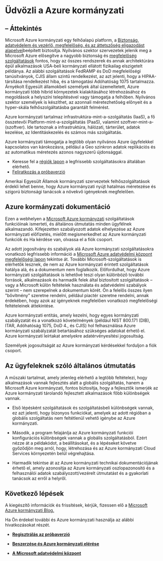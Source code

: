 <properties 
   pageTitle="Azure kormányzati áttekintése |} Microsoft Azure" 
   description="Ez a cikk áttekintést nyújt az Azure Government Cloud funkciók és a megbízható tervezés és a megfelelőség Szövetségi alkalmazandó, a állapotát, és a helyi kormányzati szervezetek és a partnerek támogatására szolgáló biztonsági. " 
   services="Azure-Government"
   cloud="gov" 
   documentationCenter="" 
   authors="ryansoc" 
   manager="zakramer"    editor=""/>

<tags
   ms.service="multiple"
   ms.devlang="na"
   ms.topic="article"
   ms.tgt_pltfrm="na"
   ms.workload="azure-government" 
   ms.date="10/18/2016"
   ms.author="ryansoc"/>

# <a name="welcome-to-azure-government"></a>Üdvözli a Azure kormányzati

## <a name="overview"></a>– Áttekintés

Microsoft Azure kormányzati egy felhőalapú platform, a [Biztonság, adatvédelem és vezérlő, megfelelőség, és az áttetszőség eligazodást alapelvei](http://azure.com/gov)beépített biztosítja. Nyilvános szektor szervezetek jelenik meg a Microsoft Azure elősegítve a nagyobb biztonság és [megfelelőség szolgáltatások](https://azure.microsoft.com/support/trust-center/compliance/) fontos, hogy az összes rendszerek és annak architektúrára épül alkalmazások USA-beli kormányzati ellátott fizikailag elszigetelt példánya. Az alábbi szolgáltatások FedRAMP és DoD megfelelőségi tanúsítványok, CJIS állam szintű rendelkezést, az azt jelenti, hogy a HIPAA-társítása rendelkezést hiba, és a támogatási Adóhatóság 1075 tartalmazza. Árnyékolt Egyesült államokbeli személyek által üzemeltetett, Azure kormányzati több hibrid környezetek kialakításához létrehozásához és megoldások a helyszíni telepítésével vagy támogatja a felhőben. Nyilvános szektor személyek is készíthet, az azonnali méretezhetőség előnyeit és a hyper-skála felhőszolgáltatásba garantált felmérést.

Azure kormányzati tartalmaz infrastruktúra-mint-a-szolgáltatás (IaaS), a fő összetevői Platform-mint-a-szolgáltatás (PaaS), valamint szoftver-mint-a-(szoftver).  Ide tartoznak a infrastruktúra, hálózati, tárterület, adatok kezelése, az Identitáskezelés és számos más szolgáltatás.

Azure kormányzati támogatja a legtöbb olyan nyilvános Azure ügyfelekkel kapcsolatos van károkozásra, például a Geo szinkron adatok replikációs és az automatikus méretezés azonos nagyszerű újdonsággal. 

- Keresse fel a [régiók lapon](https://azure.microsoft.com/regions/#services) a legfrissebb szolgáltatásokra általában elérhető.
- [Feliratkozás a próbaverzió](https://azuregov.microsoft.com/trial/azuregovtrial)

Amerikai Egyesült Államok kormányzati szervezetek felhőszolgáltatások érdekli lehet benne, hogy Azure kormányzati nyújt hatalmas méretezése és szigorú biztonsági tanácsok a növekvő igényeknek megfelelően.

## <a name="azure-government-documentation"></a>Azure kormányzati dokumentáció

Ezen a webhelyen a [Microsoft Azure kormányzati](https://azure.microsoft.com/features/gov/) szolgáltatások funkcióinak ismerteti, és általános útmutatás minden ügyfélnek alkalmazandó. Kifejezetten szabályozott adatok elhelyezése az Azure kormányzati előfizetés, mielőtt megismerkedhet az Azure kormányzati funkciók és Ha kérdése van, olvassa el a fiók csoport.

Az adott jogosítvány és szabályok alá Azure kormányzati szolgáltatásokra vonatkozó legfrissebb információ a [Microsoft Azure adatvédelmi központ megfelelőségi lapon](http://www.microsoft.com/en-us/TrustCenter/Compliance/default.aspx) tekintse át. További Microsoft-szolgáltatások is elérhetők lesznek, de nem az Azure kormányzati érintett szolgáltatások hatálya alá, és a dokumentum nem foglalkozik. Előfordulhat, hogy Azure kormányzati szolgáltatások is lehetővé teszi olyan különböző további források, alkalmazások és harmadik felek által biztosított szolgáltatások – vagy a Microsoft külön feltételek használata és adatvédelmi szabályok szerint – nem szerepelnek a dokumentum körét. Ön a felelős összes ilyen "bővítmény" szeretne rendelni, például piactér szeretne rendelni, annak érdekében, hogy azok az igényeknek megfelelően vonatkozó megfelelőségi feltételeinek áttekintése.

Azure kormányzati entitás, amely kezelni, hogy egyes kormányzati szabályzatát és a vonatkozó követelmények (például NIST 800.171 (DIB), ITAR, Adóhatóság 1075, DoD 4., és CJIS) hol felhasználása Azure kormányzati szabályzatát betartásához szükséges adatokat érhető el. Azure kormányzati leírtakat amelyekre adatérvényesítési jogosultság.

Személyek jogosultságát az Azure kormányzati kérdésekkel forduljon a fiók csoport.

## <a name="general-guidance-for-customers"></a>Az ügyfeleknek szóló általános útmutatás

A műszaki tartalmat, amely jelenleg elérhető a legtöbb feltételezi, hogy alkalmazások vannak fejlesztés alatt a globális szolgáltatás, hanem a Microsoft Azure kormányzati, fontos biztosítja, hogy a fejlesztők ismerjék az Azure kormányzati tárolandó fejlesztett alkalmazások főbb különbségek vannak.

- Első lépésként szolgáltatások és szolgáltatásbeli különbségek vannak, ez azt jelenti, hogy bizonyos funkciókat, amelyek az adott régióban a globális szolgáltatás nem feltétlenül vehető igénybe az Azure kormányzati.

- Második, a program felajánlja az Azure kormányzati funkciói konfigurációs különbségek vannak a globális szolgáltatásból.  Ezért nézze át a példakódot, a beállításokat, és a lépéseket követve győződjön meg arról, hogy, létrehozása és az Azure kormányzati Cloud Services környezetén belül végrehajtása.

- Harmadik tekintse át az Azure kormányzati technikai dokumentációjának érhető el, amely azonosítja az Azure kormányzati oszlopazonosító és a felhasználói adatok szabályozott/vezérelt útmutatást és a gyakorlati tanácsok az erről a helyről.

## <a name="next-steps"></a>Következő lépések

A kiegészítő információk és frissítések, kérjük, fizessen elő a <a href="https://blogs.msdn.microsoft.com/azuregov/">Microsoft Azure kormányzati Blog.</a>

Ha Ön érdekel további és Azure kormányzati használja az alábbi hivatkozásokat részét.

- **[Regisztrálás az próbaverzió](https://azuregov.microsoft.com/trial/azuregovtrial)**

- **[Beszerzése és Azure kormányzati elérése](http://azure.com/gov)**

- **[A Microsoft adatvédelmi központ](https://azure.microsoft.com/support/trust-center/compliance/)**

